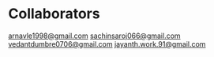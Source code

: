 # Collaborators
arnavle1998@gmail.com
sachinsaroj066@gmail.com
vedantdumbre0706@gmail.com
jayanth.work.91@gmail.com
